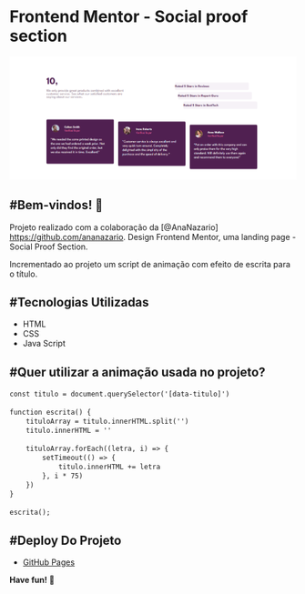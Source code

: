# Frontend Mentor - Social proof section

[<img src="./\src\imagens/tela-readme.gif" target="_blank">](https://vandesonsantos.github.io/social-proof-section-master/) 

## #Bem-vindos! 👋

Projeto realizado com a colaboração da [@AnaNazario] <https://github.com/ananazario>. Design Frontend Mentor, uma landing page - Social Proof Section. 

Incrementado ao projeto um script de animação com efeito de escrita para o título.


## #Tecnologias Utilizadas
- HTML
- CSS
- Java Script


## #Quer utilizar a animação usada no projeto?
```
const titulo = document.querySelector('[data-titulo]')

function escrita() {
    tituloArray = titulo.innerHTML.split('')
    titulo.innerHTML = ''

    tituloArray.forEach((letra, i) => {
        setTimeout(() => {
            titulo.innerHTML += letra
        }, i * 75)
    })
}

escrita();
```

## #Deploy Do Projeto
- [GitHub Pages](https://vandesonsantos.github.io/social-proof-section-master/)


**Have fun!** 🚀
